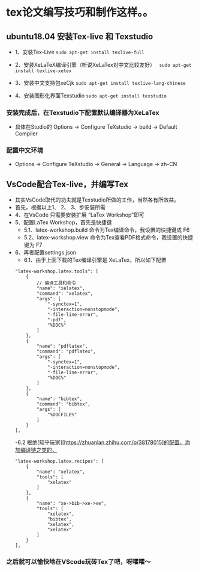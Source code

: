 # tex论文编写技巧和制作这样。。

## ubuntu18.04 安装Tex-live 和 Texstudio
- 1、安装Tex-Live
```sudo apt-get install texlive-full```

- 2、安装XeLaTeX编译引擎（听说XeLaTex对中文比较友好）
``` sudo apt-get install texlive-xetex```

- 3、安装中文支持包xeCjk
```sudo apt-get install texlive-lang-chinese```

- 4、安装图形化界面Texstudio
```sudo apt-get install texstudio```

### 安装完成后，在Texstudio下配置默认编译器为XeLaTex
- 具体在Studio的 Options -> Configure TeXstudio -> build -> Default Compiler

### 配置中文环境
- Options -> Configure TeXstudio -> General -> Language -> zh-CN 

## VsCode配合Tex-live，并编写Tex
- 其实VsCode取代的功夫就是Texstudio所做的工作，当然各有所效益。
- 首先，根据以上1、 2、 3、步安装所需
- 4、在VsCode 只需要安装扩展 “LaTex Workshop”即可
- 5、配置LaTex Workshop，首先是快捷键
	- 5.1、latex-workshop.build 命令为Tex编译命令，我设置的快捷键成 F6
	- 5.2、latex-workshop.view 命令为Tex查看PDF格式命令，我设置的快捷键为 F7 
- 6、再者配置settings.json
	- 6.1、由于上面下载的Tex编译引擎是 XeLaTex，所以如下配置
	```
	"latex-workshop.latex.tools": [
        {
            // 编译工具和命令
            "name": "xelatex",
            "command": "xelatex",
            "args": [
                "-synctex=1",
                "-interaction=nonstopmode",
                "-file-line-error",
                "-pdf",
                "%DOC%"
            ]
        },
        {
            "name": "pdflatex",
            "command": "pdflatex",
            "args": [
                "-synctex=1",
                "-interaction=nonstopmode",
                "-file-line-error",
                "%DOC%"
            ]
        },
        {
            "name": "bibtex",
            "command": "bibtex",
            "args": [
                "%DOCFILE%"
            ]
        }
    ],
	```
	-6.2 根绝[知乎玩家][https://zhuanlan.zhihu.com/p/38178015]的配置，添加编译链之类的，
	```
	"latex-workshop.latex.recipes": [
        {
            "name": "xelatex",
            "tools": [
                "xelatex"
            ]
        },
        {
            "name": "xe->bib->xe->xe",
            "tools": [
                "xelatex",
                "bibtex",
                "xelatex",
                "xelatex"
            ]
        }
    ],
	```
### 之后就可以愉快地在VScode玩砖Tex了吧，呀嚯嚯～
